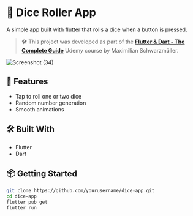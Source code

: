 # 🎲 Dice Roller App

A simple app built with flutter that rolls a dice when a button is pressed.

> 🛠 This project was developed as part of the **[Flutter & Dart - The Complete Guide](https://www.udemy.com/course/flutter-dart-the-complete-guide/)** Udemy course by Maximilian Schwarzmüller.
> 
![Screenshot (34)](https://github.com/user-attachments/assets/e911233d-47ff-49e1-bfa1-509b5bef7cca)

## 🚀 Features
- Tap to roll one or two dice
- Random number generation
- Smooth animations

## 🛠 Built With
- Flutter
- Dart

## 📦 Getting Started

```bash
git clone https://github.com/yourusername/dice-app.git
cd dice-app
flutter pub get
flutter run
